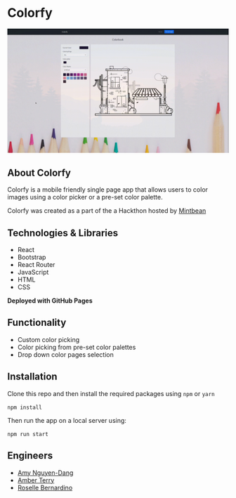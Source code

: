 # Colorfy

![colorfy gif](./src/images/colorfy_demo.gif)

## About Colorfy

Colorfy is a mobile friendly single page app that allows users to color images
using a color picker or a pre-set color palette.

Colorfy was created as a part of the a Hackthon hosted by [Mintbean](https://www.mintbean.io/)

## Technologies & Libraries
- React
- Bootstrap
- React Router
- JavaScript
- HTML
- CSS

**Deployed with GitHub Pages**

## Functionality
- Custom color picking
- Color picking from pre-set color palettes
- Drop down color pages selection

## Installation
Clone this repo and then install the required packages using `npm` or `yarn`
```
npm install
```

Then run the app on a local server using:
```
npm run start
```

## Engineers
- [Amy Nguyen-Dang](https://www.linkedin.com/in/amy-nguyen-dang/)
- [Amber Terry](https://www.linkedin.com/in/amberterry/)
- [Roselle Bernardino](https://linkedin.com/in/rosellebernardino)

